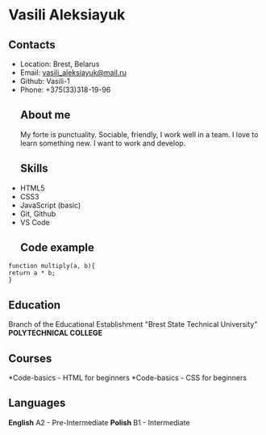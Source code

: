 # Vasili Aleksiayuk

## Contacts

- Location: Brest, Belarus
- Email: vasili_aleksiayuk@mail.ru
- Github: Vasili-1
- Phone: +375(33)318-19-96
  ## About me
  My forte is punctuality. Sociable, friendly, I work well in a team. I love to learn something new. I want to work and develop.
  ## Skills
- HTML5
- CSS3
- JavaScript (basic)
- Git, Github
- VS Code
  ## Code example

```
function multiply(a, b){
return a * b;
}
```

## Education

Branch of the Educational Establishment "Brest State Technical University"
**POLYTECHNICAL COLLEGE**

## Courses

*Code-basics - HTML for beginners
*Code-basics - CSS for beginners

## Languages

**English**
A2 - Pre-Intermediate
**Polish**
B1 - Intermediate
